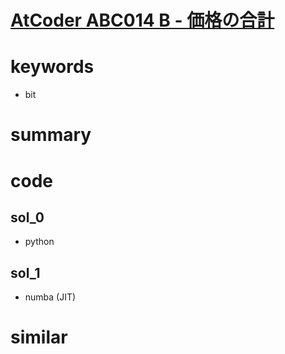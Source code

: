 # [AtCoder ABC014 B - 価格の合計](https://atcoder.jp/contests/abc014/tasks/abc014_2)


# keywords
- bit 

# summary


# code 
## sol_0
- python

## sol_1
- numba (JIT)


# similar